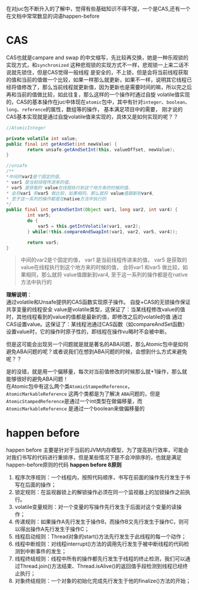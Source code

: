

在对juc包不断升入的了解中，觉得有些基础知识不得不提，一个是CAS,还有一个在文档中常常数显的词语happen-before
# CAS


CAS也就是campare and swap 的中文缩写，先比较再交换，她是一种乐观锁的实现方式，和`synchronized` 这种悲观锁的实现方式不一样，悲观锁一上来二话不说就先锁住，但是CAS觉得一般线程
是安全的，不上锁，但是会将当前线程获取的值和当前的值做一个比较，如果一样那么就更新，如果不一样，说明其它线程已经将值修改了，那么当前线程就更新值，因为更新也是需要时间的嘛，所以完之后
再和当前的值做比较，如此往复，那么这样的一个操作时通过自旋 volatile值实现的，CAS的基本操作在juc中体现在`atomic`包中，其中有针对`integer`、`boolean`、`long`、`reference`的属性，数组等的操作，
基本满足项目中的需要，
刚才说的CAS基本实现就是通过自旋volatile值来实现的，具体又是如何实现的呢？？
```java
//AtomicInteger

private volatile int value;
public final int getAndSet(int newValue) {
        return unsafe.getAndSetInt(this, valueOffset, newValue);
}

//unsafe
/**
*中间的var2是个固定的值，
* var1 是当前线程传进来的值，
* var5 是获取的 value在线程执行到这个地方来的时候的值，
* 会将var1 和var5 做比较，如果相同，那么就将 value值跟新到var4,
* 至于这一系列的操作都是在native方法中执行的
*/
public final int getAndSetInt(Object var1, long var2, int var4) {
        int var5;
        do {
            var5 = this.getIntVolatile(var1, var2);
        } while(!this.compareAndSwapInt(var1, var2, var5, var4));

        return var5;
}
```
> 中间的var2是个固定的值，
 var1 是当前线程传进来的值，
 var5 是获取的 value在线程执行到这个地方来的时候的值，
 会将var1 和var5 做比较，如果相同，那么就将 value值跟新到var4,
 至于这一系列的操作都是在native方法中执行的

**理解说明**：   
通过volatile和Unsafe提供的CAS函数实现原子操作。 自旋+CAS的无锁操作保证共享变量的线程安全
value是volatile类型，这保证了：当某线程修改value的值时，其他线程看到的value的值都是最新的值，即修改之后的volatile的值
通过CAS设置value。这保证了：某线程池通过CAS函数（如compareAndSet函数）设置value时，它的操作时原子性的，即线程在操作vu略时不会被中断。

但是这可能会出现另一个问题就是就是著名的ABA问题，那么Atomic包中是如何避免ABA问题的呢？或者说我们在想到ABA问题的时候，会想到什么方式来避免呢？？

是的没错，就是用一个偏移量，每次对当前值修改的时候那么就+1操作，那么就能够很好的避免ABA问题！   
在Atomic包中有这么两个类`AtomicStampedReference`，`AtomicMarkableReference` 这两个类都是为了解决 `ABA`问题的，但是`AtomicStampedReference`是通过一个int类型在做偏移量，而`AtomicMarkableReference`
是通过一个boolean来做偏移量的 

# happen before

happen before 主要是针对于当前的JVM内存模型，为了提高执行效率，可能会对我们书写的代码进行重排序，但是某些情况下是不会冲排序的，也就是满足happen-before原则的代码
**happen before 8原则**
1. 程序次序规则：一个线程内，按照代码顺序，书写在前面的操作先行发生于书写在后面的操作；
2. 锁定规则：在监视器锁上的解锁操作必须在同一个监视器上的加锁操作之前执行。
3. volatile变量规则：对一个变量的写操作先行发生于后面对这个变量的读操作；
4. 传递规则：如果操作A先行发生于操作B，而操作B又先行发生于操作C，则可以得出操作A先行发生于操作C；
5. 线程启动规则：Thread对象的start()方法先行发生于此线程的每一个动作；
6. 线程中断规则：对线程interrupt()方法的调用先行发生于被中断线程的代码检测到中断事件的发生；
7. 线程终结规则：线程中所有的操作都先行发生于线程的终止检测，我们可以通过Thread.join()方法结束、Thread.isAlive()的返回值手段检测到线程已经终止执行；
8. 对象终结规则：一个对象的初始化完成先行发生于他的finalize()方法的开始；

